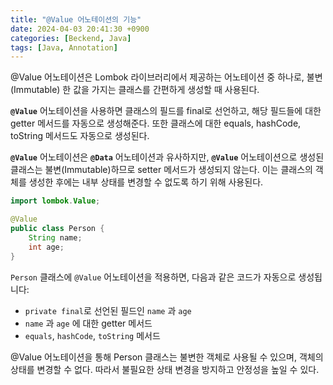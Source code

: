 ```yaml
---
title: "@Value 어노테이션의 기능"
date: 2024-04-03 20:41:30 +0900
categories: [Beckend, Java]
tags: [Java, Annotation]
---
```


@Value 어노테이션은 Lombok 라이브러리에서 제공하는 어노테이션 중 하나로, 불변(Immutable) 한 값을 가지는 클래스를 간편하게 생성할 때 사용된다.

**`@Value`** 어노테이션을 사용하면 클래스의 필드를 final로 선언하고, 해당 필드들에 대한 getter 메서드를 자동으로 생성해준다. 또한 클래스에 대한 equals, hashCode, toString 메서드도 자동으로 생성된다.

**`@Value`** 어노테이션은 **`@Data`** 어노테이션과 유사하지만, **`@Value`** 어노테이션으로 생성된 클래스는 불변(Immutable)하므로 setter 메서드가 생성되지 않는다. 이는 클래스의 객체를 생성한 후에는 내부 상태를 변경할 수 없도록 하기 위해 사용된다.

```java
import lombok.Value;

@Value
public class Person {
    String name;
    int age;
}
```

`Person` 클래스에 `@Value` 어노테이션을 적용하면, 다음과 같은 코드가 자동으로 생성됩니다:

- `private final`로 선언된 필드인 `name` 과 `age`
- `name` 과 `age` 에 대한 getter 메서드
- `equals`, `hashCode`, `toString` 메서드

@Value 어노테이션을 통해 Person 클래스는 불변한 객체로 사용될 수 있으며, 객체의 상태를 변경할 수 없다. 따라서 불필요한 상태 변경을 방지하고 안정성을 높일 수 있다.
